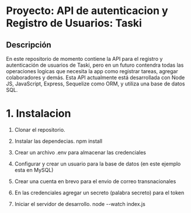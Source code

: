 # Proyecto: API de autenticacion y Registro de Usuarios: Taski


## Descripción

En este repositorio de momento contiene la API para el registro y autenticación de usuarios de Taski, pero en un futuro contendra todas las operaciones logicas que necesita la app como registrar tareas, agregar colaboradores y demás.
Esta API actualmente está desarrollada con Node JS, JavaScript, Express, Sequelize como ORM, y utiliza una base de datos SQL.

# 1. Instalacion 
1. Clonar el repositorio.
   
3. Instalar las dependecias.
   npm install

4. Crear un archivo .env para almacenar las credenciales
5. Configurar y crear un usuario para la base de datos (en este ejemplo esta en MySQL)
6. Crear una cuenta en brevo para el envio de correo transnacionales
7. En las credenciales agregar un secreto (palabra secreto) para el token
8. Iniciar el servidor de desarrollo.
   node --watch index.js

